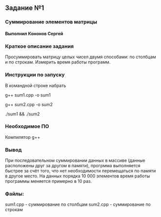## Задание №1
### Суммирование элементов матрицы
#### Выполнил Кононов Сергей

### Краткое описание задания
Просуммировать матрицу целых чисел двумя способами: по столбцам и по строкам. Измерить время работы программ.

### Инструкции по запуску
В командной строке набрать 

g++ sum1.cpp -o sum1 

g++ sum2.cpp -o sum2

./sum1 && ./sum2

### Необходимое ПО
Компилятор g++

### Вывод
При последовательном суммировании данных в массиве (данные расположены друг за другом в памяти), прогрмма выполняется быстрее за счёт того, что нет необходимости перемещаться по памяти в другое место. На данных порядка 10 000 элементов время работы программы меняется примерно в 10 раз.

### Файлы: 
sum1.cpp - суммирование по столбцам
sum2.cpp - суммирование по строкам

